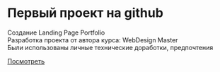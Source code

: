 # Первый проект на github

Создание Landing Page Portfolio <br>
Разработка проекта от автора курса: WebDesign Master <br>
Были использованы личные технические доработки, предпочтения

[Посмотреть](https://vanyasofroni.github.io/first-project/)
